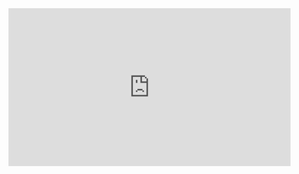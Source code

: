 <iframe width="560" height="315" src="https://www.youtube.com/embed/WUXDzLx6jfk?si=qsXVCNweTKUT69T9" title="Tik Tok" frameborder="0" allow="accelerometer; autoplay; clipboard-write; encrypted-media; gyroscope; picture-in-picture; web-share" allowfullscreen></iframe>
